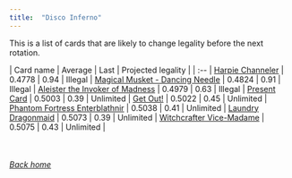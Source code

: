 ```yaml
---
title:  "Disco Inferno"
---
```


This is a list of cards that are likely to change legality before the next rotation.

| Card name | Average | Last | Projected legality |
| :-- |
[Harpie Channeler](https://db.ygoprodeck.com/card/?search=Harpie%20Channeler) | 0.4778 | 0.94 | Illegal |
[Magical Musket - Dancing Needle](https://db.ygoprodeck.com/card/?search=Magical%20Musket%20-%20Dancing%20Needle) | 0.4824 | 0.91 | Illegal |
[Aleister the Invoker of Madness](https://db.ygoprodeck.com/card/?search=Aleister%20the%20Invoker%20of%20Madness) | 0.4979 | 0.63 | Illegal |
[Present Card](https://db.ygoprodeck.com/card/?search=Present%20Card) | 0.5003 | 0.39 | Unlimited |
[Get Out!](https://db.ygoprodeck.com/card/?search=Get%20Out!) | 0.5022 | 0.45 | Unlimited |
[Phantom Fortress Enterblathnir](https://db.ygoprodeck.com/card/?search=Phantom%20Fortress%20Enterblathnir) | 0.5038 | 0.41 | Unlimited |
[Laundry Dragonmaid](https://db.ygoprodeck.com/card/?search=Laundry%20Dragonmaid) | 0.5073 | 0.39 | Unlimited |
[Witchcrafter Vice-Madame](https://db.ygoprodeck.com/card/?search=Witchcrafter%20Vice-Madame) | 0.5075 | 0.43 | Unlimited |

<br>

###### [Back home](index)